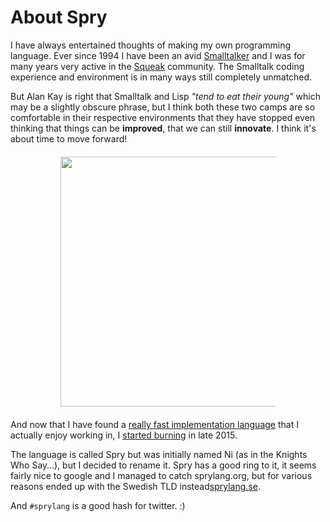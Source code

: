 # About Spry
I have always entertained thoughts of making my own programming language. Ever since 1994 I have been an avid [Smalltalker](http://www.world.st) and I was for many years very active in the [Squeak](http://www.squeak.org) community. The Smalltalk coding experience and environment is in many ways still completely unmatched.

But Alan Kay is right that Smalltalk and Lisp *"tend to eat their young"* which may be a slightly obscure phrase, but I think both these two camps are so comfortable in their respective environments that they have stopped even thinking that things can be **improved**, that we can still **innovate**. I think it's about time to move forward!

<div style="text-align:center;margin:20px 80px"> <img src="/burn.jpg" width="400" /></div>

And now that I have found a [really fast implementation language](http://nim-lang.org) that I actually enjoy working in, I [started burning](http://goran.krampe.se/2015/09/16/ni-a-strange-little-language/) in late 2015.

The language is called Spry but was initially named Ni (as in the Knights Who Say…), but I decided to rename it. Spry has a good ring to it, it seems fairly nice to google and I managed to catch sprylang.org, but for various reasons ended up with the Swedish TLD instead[sprylang.se](http://www.sprylang.se).

And `#sprylang` is a good hash for twitter. :)
